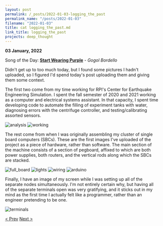 ```yaml
---
layout: post
permalink: /_posts/2022-01-03-logging_the_past
permalink_name: "/posts/2022-01-03"
filename: "2022-01-03"
title: cat logging_the_past.md
link_title: logging_the_past
projects: deep_thought
---
```

**03 January, 2022**

Song of the Day: [**Start Wearing Purple**](https://www.youtube.com/watch?v=_6IJfo4q1zk) - *Gogol Bordello*

Didn't get up to too much today, but I found some pictures I hadn't uploaded, so I figured I'd spend today's post uploading them and giving them some context.

The first two come from my time working for RPI's Center for Earthquake Engineering Simulation. I spent the fall semester of 2020 and 2021 working as a computer and electrical systems assistant. In that capacity, I spent time developing code to automate the filling of experiment tanks with water, diagnosing errors with the centrifuge controller, and testing/calibrating assorted sensors.

![analysis](/assets/images/centrifuge_analysis.jpg)
![working](/assets/images/centrifuge_working.jpg)

The rest come from when I was originally assembling my cluster of single board computers (SBCs). These are the first images I've uploaded of the project as a piece of hardware, rather than software. The main section of the machine consists of a section of pegboard, affixed to which are both power supplies, both routers, and the vertical rods along which the SBCs are stacked.

![full_board](/assets/images/dt_full_board.jpg)
![lights](/assets/images/dt_lights.jpg)
![wiring](/assets/images/dt_wiring.jpg)
![arduino](/assets/images/dt_arduino.jpg)

Finally, I have an image of my screen while I was setting up all of the separate nodes simultaneously. I'm not entirely certain why, but having all of the separate terminals open was very gratifying, and it sticks out in my mind as the first time I actually felt like a programmer, rather than an engineer pretending to be one.

![terminals](/assets/images/dt_terminals.jpg)

[< Prev](/_posts/2022-01-02-the_final_cuts)    [Next >](/all_caught_up)
